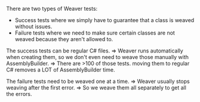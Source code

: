 There are two types of Weaver tests:
* Success tests where we simply have to guarantee that a class is 
  weaved without issues.
* Failure tests where we need to make sure certain classes are not
  weaved because they aren't allowed to.

The success tests can be regular C# files.
=> Weaver runs automatically when creating them, so we don't even
   need to weave those manually with AssemblyBuilder.
=> There are >100 of those tests. moving them to regular C# 
   removes a LOT of AssemblyBuilder time.

The failure tests need to be weaved one at a time.
=> Weaver usually stops weaving after the first error.
=> So we weave them all separately to get all the errors.
